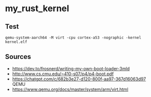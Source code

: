 # my_rust_kernel

## Test

```
qemu-system-aarch64 -M virt -cpu cortex-a53 -nographic -kernel kernel.elf
```

## Sources
- https://dev.to/frosnerd/writing-my-own-boot-loader-3mld
- http://www.cs.cmu.edu/~410-s07/p4/p4-boot.pdf
- https://chatgpt.com/c/682b3e27-d120-800f-aa97-367d16063d97
QEMU
- https://www.qemu.org/docs/master/system/arm/virt.html
